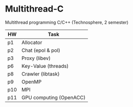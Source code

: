 # Multithread-C
Multithread programming C/C++ (Technosphere, 2 semester)

HW              | Task
----------------|----------------------
p1              | Allocator
p2              | Chat (epol & pol)
p3              | Proxy (libev)
p6              | Key-Value (threads)
p8		          | Crawler (libtask)
p9              | OpenMP
p10             | MPI
p11             | GPU computing (OpenACC)
